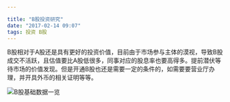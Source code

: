 ```yaml
---

title: "B股投资研究"
date: "2017-02-14 09:07"
tags: 投资 B股
---
```

B股相对于A股还是具有更好的投资价值，目前由于市场参与主体的漠视，导致B股成交不活跃，且估值要比A股低很多，同事对应的股息率也要高得多。提前潜伏等待市场的价值发现。但是开通B股也还是需要一定的条件的，如需要要营业厅办理，并开具外币的相关证明等等。

![B股基础数据一览](http://netimages.oss-cn-beijing.aliyuncs.com/B股基础数据一览.jpg)
